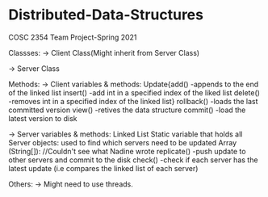 # Distributed-Data-Structures
COSC 2354 Team Project-Spring 2021

Classses:
-> Client Class(Might inherit from Server Class)

-> Server Class

Methods:
-> Client variables & methods: 
Update{add() -appends to the end of the linked list
       insert() -add int in a specified index of the liked list
       delete() -removes int in a specified index of the linked list}
rollback() -loads the last committed version
view() -retives the data structure
commit() -load the latest version to disk

-> Server variables & methods:
Linked List<int>
Static variable that holds all Server objects: used to find which servers need to be updated
Array (String[]): //Couldn't see what Nadine wrote
replicate() -push update to other servers and commit to the disk
check() -check if each server has the latest update (i.e compares the linked list of each server)

Others:
-> Might need to use threads.
